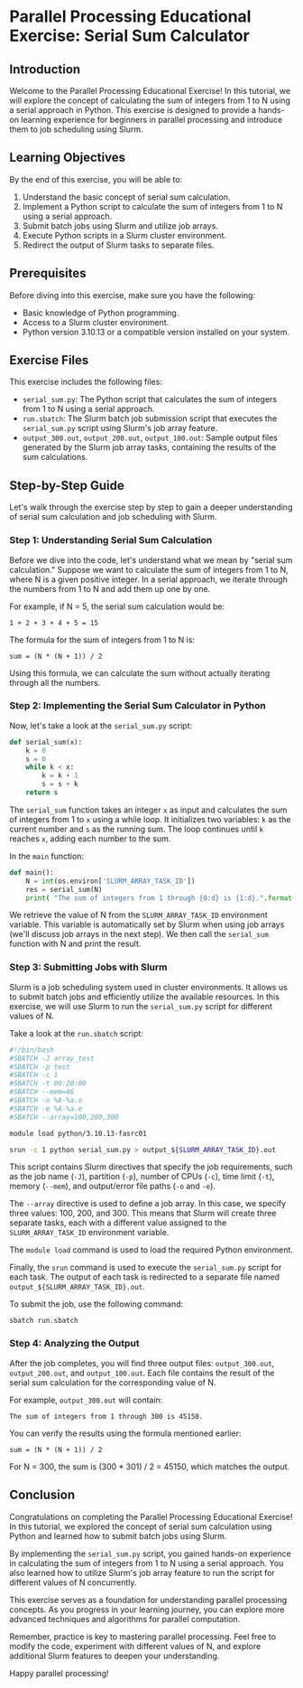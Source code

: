 # Parallel Processing Educational Exercise: Serial Sum Calculator

## Introduction

Welcome to the Parallel Processing Educational Exercise! In this tutorial, we will explore the concept of calculating the sum of integers from 1 to N using a serial approach in Python. This exercise is designed to provide a hands-on learning experience for beginners in parallel processing and introduce them to job scheduling using Slurm.

## Learning Objectives

By the end of this exercise, you will be able to:

1. Understand the basic concept of serial sum calculation.
2. Implement a Python script to calculate the sum of integers from 1 to N using a serial approach.
3. Submit batch jobs using Slurm and utilize job arrays.
4. Execute Python scripts in a Slurm cluster environment.
5. Redirect the output of Slurm tasks to separate files.

## Prerequisites

Before diving into this exercise, make sure you have the following:

- Basic knowledge of Python programming.
- Access to a Slurm cluster environment.
- Python version 3.10.13 or a compatible version installed on your system.

## Exercise Files

This exercise includes the following files:

- `serial_sum.py`: The Python script that calculates the sum of integers from 1 to N using a serial approach.
- `run.sbatch`: The Slurm batch job submission script that executes the `serial_sum.py` script using Slurm's job array feature.
- `output_300.out`, `output_200.out`, `output_100.out`: Sample output files generated by the Slurm job array tasks, containing the results of the sum calculations.

## Step-by-Step Guide

Let's walk through the exercise step by step to gain a deeper understanding of serial sum calculation and job scheduling with Slurm.

### Step 1: Understanding Serial Sum Calculation

Before we dive into the code, let's understand what we mean by "serial sum calculation." Suppose we want to calculate the sum of integers from 1 to N, where N is a given positive integer. In a serial approach, we iterate through the numbers from 1 to N and add them up one by one.

For example, if N = 5, the serial sum calculation would be:
```
1 + 2 + 3 + 4 + 5 = 15
```

The formula for the sum of integers from 1 to N is:
```
sum = (N * (N + 1)) / 2
```

Using this formula, we can calculate the sum without actually iterating through all the numbers.

### Step 2: Implementing the Serial Sum Calculator in Python

Now, let's take a look at the `serial_sum.py` script:

```python
def serial_sum(x):
    k = 0
    s = 0
    while k < x:
        k = k + 1
        s = s + k
    return s
```

The `serial_sum` function takes an integer `x` as input and calculates the sum of integers from 1 to `x` using a while loop. It initializes two variables: `k` as the current number and `s` as the running sum. The loop continues until `k` reaches `x`, adding each number to the sum.

In the `main` function:

```python
def main():
    N = int(os.environ['SLURM_ARRAY_TASK_ID'])
    res = serial_sum(N)
    print( "The sum of integers from 1 through {0:d} is {1:d}.".format(N, res) )
```

We retrieve the value of N from the `SLURM_ARRAY_TASK_ID` environment variable. This variable is automatically set by Slurm when using job arrays (we'll discuss job arrays in the next step). We then call the `serial_sum` function with N and print the result.

### Step 3: Submitting Jobs with Slurm

Slurm is a job scheduling system used in cluster environments. It allows us to submit batch jobs and efficiently utilize the available resources. In this exercise, we will use Slurm to run the `serial_sum.py` script for different values of N.

Take a look at the `run.sbatch` script:

```bash
#!/bin/bash
#SBATCH -J array_test
#SBATCH -p test
#SBATCH -c 1
#SBATCH -t 00:20:00
#SBATCH --mem=4G
#SBATCH -o %A-%a.o
#SBATCH -e %A-%a.e
#SBATCH --array=100,200,300

module load python/3.10.13-fasrc01

srun -c 1 python serial_sum.py > output_${SLURM_ARRAY_TASK_ID}.out
```

This script contains Slurm directives that specify the job requirements, such as the job name (`-J`), partition (`-p`), number of CPUs (`-c`), time limit (`-t`), memory (`--mem`), and output/error file paths (`-o` and `-e`).

The `--array` directive is used to define a job array. In this case, we specify three values: 100, 200, and 300. This means that Slurm will create three separate tasks, each with a different value assigned to the `SLURM_ARRAY_TASK_ID` environment variable.

The `module load` command is used to load the required Python environment.

Finally, the `srun` command is used to execute the `serial_sum.py` script for each task. The output of each task is redirected to a separate file named `output_${SLURM_ARRAY_TASK_ID}.out`.

To submit the job, use the following command:

```
sbatch run.sbatch
```

### Step 4: Analyzing the Output

After the job completes, you will find three output files: `output_300.out`, `output_200.out`, and `output_100.out`. Each file contains the result of the serial sum calculation for the corresponding value of N.

For example, `output_300.out` will contain:

```
The sum of integers from 1 through 300 is 45150.
```

You can verify the results using the formula mentioned earlier:

```
sum = (N * (N + 1)) / 2
```

For N = 300, the sum is (300 * 301) / 2 = 45150, which matches the output.

## Conclusion

Congratulations on completing the Parallel Processing Educational Exercise! In this tutorial, we explored the concept of serial sum calculation using Python and learned how to submit batch jobs using Slurm.

By implementing the `serial_sum.py` script, you gained hands-on experience in calculating the sum of integers from 1 to N using a serial approach. You also learned how to utilize Slurm's job array feature to run the script for different values of N concurrently.

This exercise serves as a foundation for understanding parallel processing concepts. As you progress in your learning journey, you can explore more advanced techniques and algorithms for parallel computation.

Remember, practice is key to mastering parallel processing. Feel free to modify the code, experiment with different values of N, and explore additional Slurm features to deepen your understanding.

Happy parallel processing!
